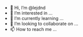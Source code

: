 - 👋 Hi, I’m @lejdnd
- 👀 I’m interested in ...
- 🌱 I’m currently learning ...
- 💞️ I’m looking to collaborate on ...
- 📫 How to reach me ...

<!---
lejdnd/lejdnd is a ✨ special ✨ repository because its `README.md` (this file) appears on your GitHub profile.
You can click the Preview link to take a look at your changes.
--->
